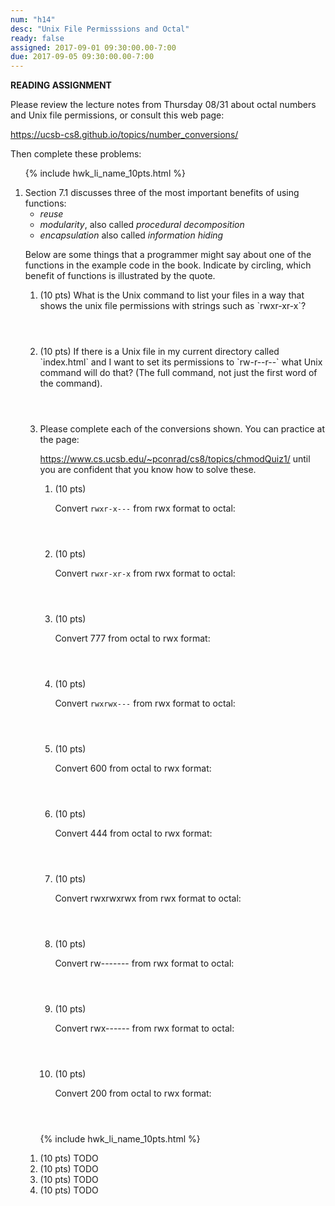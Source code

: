 ```yaml
---
num: "h14"
desc: "Unix File Permisssions and Octal"
ready: false
assigned: 2017-09-01 09:30:00.00-7:00
due: 2017-09-05 09:30:00.00-7:00
---
```


<b>READING ASSIGNMENT</b>

Please review the lecture notes from Thursday 08/31 about octal numbers and Unix file permissions, or
consult this web page:

<https://ucsb-cs8.github.io/topics/number_conversions/>

Then complete these problems:


<ol>

{% include hwk_li_name_10pts.html %}

<li markdown="1"> Section 7.1 discusses three of the most important benefits of using functions:

* <em>reuse</em>
* <em>modularity</em>, also called <em>procedural decomposition</em>
* <em>encapsulation</em> also called <em>information hiding</em>

Below are some things that a programmer might say about one of the functions
in the example code in the book. Indicate by circling, which benefit of
functions is illustrated by the quote.


<style>
table.fn_ben { border: none }
table.fn_ben * { border: none }
table.fn_ben * td { padding: 0px 20px 0px 20px; background-color: white; }
table.fn_ben * td:first-of-type { padding: 0px 0px 0px 0px; background-color: white; }
</style>

<ol>



<li markdown="1" style="margin-bottom:4em;"> (10 pts) 
What is the Unix command to list your files in a way that shows the unix file permissions
with strings such as `rwxr-xr-x`?

</li>

<li markdown="1" style="margin-bottom:4em;"> (10 pts) If there is a Unix file in my current directory called `index.html` and I want to set its permissions to `rw-r--r--` 
what Unix command will do that? (The full command, not just the first word of the command).
<div class="pagebreak">
</div>
</li>



<li> Please complete each of the conversions shown.   You can practice at the page:

<https://www.cs.ucsb.edu/~pconrad/cs8/topics/chmodQuiz1/> until you are confident that you know how to solve these.

<ol>

<li markdown="1" style="margin-bottom:4em;"> (10 pts) 

Convert `rwxr-x---` from rwx format to octal:	

</li>
<li markdown="1" style="margin-bottom:4em;"> (10 pts) 

Convert `rwxr-xr-x` from rwx format to octal:	

</li>
<li markdown="1" style="margin-bottom:4em;"> (10 pts) 

Convert 777 from octal to rwx format:	

</li>
<li markdown="1" style="margin-bottom:4em;"> (10 pts) 

Convert `rwxrwx---` from rwx format to octal:	

</li>
<li markdown="1" style="margin-bottom:4em;"> (10 pts) 

Convert 600 from octal to rwx format:	

</li>
<li markdown="1" style="margin-bottom:4em;"> (10 pts) 


Convert 444 from octal to rwx format:	

</li>
<li markdown="1" style="margin-bottom:4em;"> (10 pts) 


Convert rwxrwxrwx from rwx format to octal:	

</li>
<li markdown="1" style="margin-bottom:4em;"> (10 pts) 

Convert rw------- from rwx format to octal:	

</li>
<li markdown="1" style="margin-bottom:4em;"> (10 pts) 

Convert rwx------ from rwx format to octal:	

</li>
<li markdown="1" style="margin-bottom:4em;"> (10 pts) 

Convert 200 from octal to rwx format:

</li>
</ol>
</li>

</ol>



<ol>

{% include hwk_li_name_10pts.html %}

<li> (10 pts) TODO </li>

<li> (10 pts) TODO
<div class="pagebreak">
</div>
</li>

<li> (10 pts) TODO </li>

<li> (10 pts) TODO </li>

</ol>

